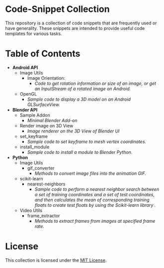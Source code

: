 <h1> Code-Snippet Collection</h1>
This repository is a collection of code snippets that are frequently used or have generality. These snippets are intended to provide useful code templates for various tasks.

# Table of Contents
- **Android API**
    - Image Utils
        - Image Orientation:
            - *Code to get rotation information or size of an image, or get an InputStream of a rotated image on Android.*
    - OpenGL
        - *Sample code to display a 3D model on an Android GLSurfaceView.*
- **Blender API**
    - Sample Addon
        - *Minimal Blender Add-on*
    - Render image on 3D View
        - *Image renderer on the 3D View of Blender UI*
    - set_keyframe
        - *Sample code to set keyframe to mesh vertex coordinates.*
    - install_module
        - *Sample code to install a module to Blender Python.*
- **Python**
    - Image Utils
        - gif_converter
            - *Methods to convert image files into the animation GIF.*
    - scikit-learn
        - nearest-neighbors
            - *Sample code to perform a nearest neighbor search between a set of training coordinates and a set of test coordinates, and then calculates the mean of corresponding training floats to create test floats by using the Scikit-learn library .*
    - Video Utils
        - frame_extractor
            - *Methods to extract frames from images at specified frame rate.*


# License
This collection is licensed under the [MIT License](./LICENSE).